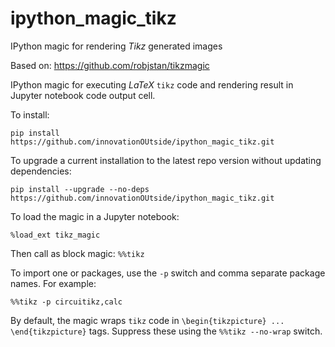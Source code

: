 # ipython_magic_tikz

IPython magic for rendering *Tikz* generated images

Based on: https://github.com/robjstan/tikzmagic

IPython magic for executing *LaTeX* `tikz` code and rendering result in Jupyter notebook code output cell.

To install:

`pip install https://github.com/innovationOUtside/ipython_magic_tikz.git`

To upgrade a current installation to the latest repo version without updating dependencies:

`pip install --upgrade --no-deps https://github.com/innovationOUtside/ipython_magic_tikz.git`

To load the magic in a Jupyter notebook:

`%load_ext tikz_magic`

Then call as block magic: `%%tikz`

To import one or packages, use the `-p` switch and comma separate package names. For example:

`%%tikz -p circuitikz,calc`

By default, the magic wraps `tikz` code in `\begin{tikzpicture} ... \end{tikzpicture}` tags. Suppress these using the `%%tikz --no-wrap` switch.

